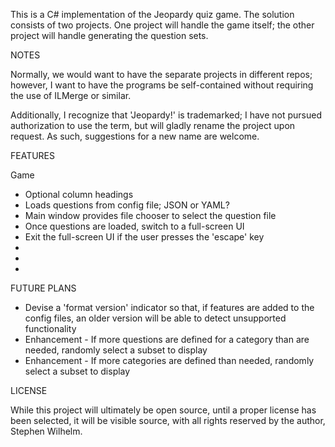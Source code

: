 This is a C# implementation of the Jeopardy quiz game.
The solution consists of two projects.  One project will handle the game itself;
the other project will handle generating the question sets.


NOTES

Normally, we would want to have the separate projects in different repos;
however, I want to have the programs be self-contained without requiring 
the use of ILMerge or similar.

Additionally, I recognize that 'Jeopardy!' is trademarked; I have not
pursued authorization to use the term, but will gladly rename the project
upon request.  As such, suggestions for a new name are welcome.


FEATURES

Game

* Optional column headings
* Loads questions from config file; JSON or YAML?
* Main window provides file chooser to select the question file
* Once questions are loaded, switch to a full-screen UI
* Exit the full-screen UI if the user presses the 'escape' key
* 
* 
* 



FUTURE PLANS
* Devise a 'format version' indicator so that, if features are added to the config files, an older version will be able to detect unsupported functionality
* Enhancement - If more questions are defined for a category than are needed, randomly select a subset to display
* Enhancement - If more categories are defined than needed, randomly select a subset to display

LICENSE

While this project will ultimately be open source, until a proper license
has been selected, it will be visible source, with all rights reserved by
the author, Stephen Wilhelm.